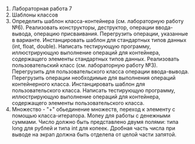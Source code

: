 1) Лабораторная работа 7
2) Шаблоны классов
3) Определить шаблон класса-контейнера (см. лабораторную работу №6). Реализовать конструкторы, деструктор, операции ввода-вывода, операцию присваивания. Перегрузить операции, указанные в варианте. Инстанцировать шаблон для стандартных типов данных (int, float, double). Написать тестирующую программу, иллюстрирующую выполнение операций для контейнера, содержащего элементы стандартных типов данных. Реализовать пользовательский класс (см. лабораторную работу №3). Перегрузить для пользовательского класса операции ввода-вывода. Перегрузить операции необходимые для выполнения операций контейнерного класса. Инстанцировать шаблон для пользовательского класса. Написать тестирующую программу, иллюстрирующую выполнение операций для контейнера, содержащего элементы пользовательского класса.
4) Множество - "+" обьединение множеств, переход к элементу с помощью класса-итератора. Мопеу для работы с денежными суммами. Число должно быть представлено двумя полями: типа long для рублей и типа int для копеек. Дробная часть числа при выводе на экрап должна быть отделепа от целой части запятой.
